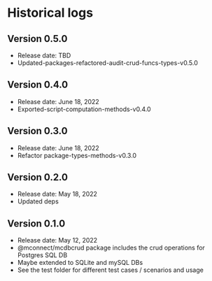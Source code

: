 # Historical logs

## Version 0.5.0

- Release date: TBD
- Updated-packages-refactored-audit-crud-funcs-types-v0.5.0

## Version 0.4.0

- Release date: June 18, 2022
- Exported-script-computation-methods-v0.4.0

## Version 0.3.0

- Release date: June 18, 2022
- Refactor package-types-methods-v0.3.0

## Version 0.2.0

- Release date: May 18, 2022
- Updated deps

## Version 0.1.0

- Release date: May 12, 2022
- @mconnect/mcdbcrud package includes the crud operations for Postgres SQL DB
- Maybe extended to SQLite and mySQL DBs
- See the test folder for different test cases / scenarios and usage
